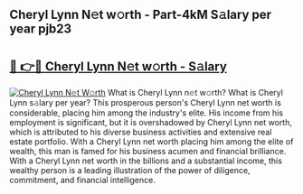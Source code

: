 ## Cheryl Lynn N𝚎t w𝚘rth - Part-4kM S𝚊lary per year pjb23

# <h2><a href="http://gc358ug.nevu.top/?p=Cheryl+Lynn">🔗 👉🔴 Cheryl Lynn N𝚎t w𝚘rth - S𝚊lary</a></h2>

[![Cheryl Lynn N𝚎t W𝚘rth](https://i.imgur.com/Oavwk0R.jpeg)](http://gc358ug.nevu.top/?p=Cheryl+Lynn)
What is Cheryl Lynn n𝚎t w𝚘rth? What is Cheryl Lynn s𝚊lary per year?
This prosperous person's Cheryl Lynn net worth is considerable, placing him among the industry's elite. His income from his employment is significant, but it is overshadowed by Cheryl Lynn net worth, which is attributed to his diverse business activities and extensive real estate portfolio. With a Cheryl Lynn net worth placing him among the elite of wealth, this man is famed for his business acumen and financial brilliance. With a Cheryl Lynn net worth in the billions and a substantial income, this wealthy person is a leading illustration of the power of diligence, commitment, and financial intelligence.
